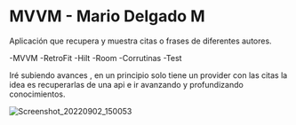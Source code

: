 # MVVM - Mario Delgado M
Aplicación que recupera y muestra citas o frases de diferentes autores.

-MVVM
-RetroFit
-Hilt
-Room
-Corrutinas
-Test

Iré subiendo avances , en un principio solo tiene un provider con las citas la idea es recuperarlas de una api e ir avanzando y profundizando conocimientos.

![Screenshot_20220902_150053](https://user-images.githubusercontent.com/11984511/188220260-52c984a7-f97c-4a1e-a328-be28933c9ba3.png)

